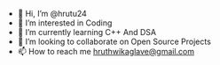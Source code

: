 - 👋 Hi, I’m @hrutu24
- 👀 I’m interested in Coding
- 🌱 I’m currently learning C++ And DSA
- 💞️ I’m looking to collaborate on Open Source Projects
- 📫 How to reach me hruthwikaglave@gmail.com

<!---
hrutu24/hrutu24 is a ✨ special ✨ repository because its `README.md` (this file) appears on your GitHub profile.
You can click the Preview link to take a look at your changes.
--->
